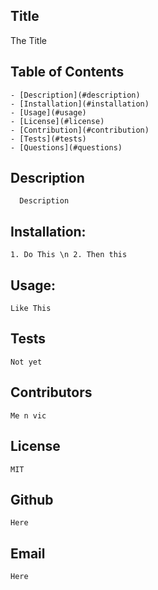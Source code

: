 

  ## Title
  The Title

  ## Table of Contents
    - [Description](#description)
    - [Installation](#installation)
    - [Usage](#usage)
    - [License](#license)
    - [Contribution](#contribution)
    - [Tests](#tests)
    - [Questions](#questions)
    
  ## Description
      Description
  ## Installation:
    1. Do This \n 2. Then this
  ## Usage:
    Like This
  ## Tests
    Not yet
  ## Contributors
    Me n vic  
  ## License
    MIT
  ## Github
    Here
  ## Email
    Here